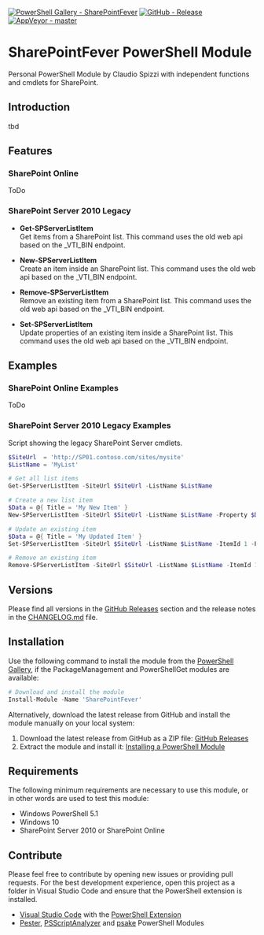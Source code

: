 [![PowerShell Gallery - SharePointFever](https://img.shields.io/badge/PowerShell_Gallery-SharePointFever-0072C6.svg)](https://www.powershellgallery.com/packages/SharePointFever)
[![GitHub - Release](https://img.shields.io/github/release/claudiospizzi/SharePointFever.svg)](https://github.com/claudiospizzi/SharePointFever/releases)
[![AppVeyor - master](https://img.shields.io/appveyor/ci/claudiospizzi/SharePointFever/master.svg)](https://ci.appveyor.com/project/claudiospizzi/SharePointFever/branch/master)

# SharePointFever PowerShell Module

Personal PowerShell Module by Claudio Spizzi with independent functions and
cmdlets for SharePoint.

## Introduction

tbd

## Features

### SharePoint Online

ToDo

### SharePoint Server 2010 Legacy

* **Get-SPServerListItem**  
  Get items from a SharePoint list. This command uses the old web api based on
  the _VTI_BIN endpoint.

* **New-SPServerListItem**  
  Create an item inside an SharePoint list. This command uses the old web api
  based on the _VTI_BIN endpoint.

* **Remove-SPServerListItem**  
  Remove an existing item from a SharePoint list. This command uses the old web
  api based on the _VTI_BIN endpoint.

* **Set-SPServerListItem**  
  Update properties of an existing item inside a SharePoint list. This command
  uses the old web api based on the _VTI_BIN endpoint.

## Examples

### SharePoint Online Examples

ToDo

### SharePoint Server 2010 Legacy Examples

Script showing the legacy SharePoint Server cmdlets.

```powershell
$SiteUrl  = 'http://SP01.contoso.com/sites/mysite'
$ListName = 'MyList'

# Get all list items
Get-SPServerListItem -SiteUrl $SiteUrl -ListName $ListName

# Create a new list item
$Data = @{ Title = 'My New Item' }
New-SPServerListItem -SiteUrl $SiteUrl -ListName $ListName -Property $Data

# Update an existing item
$Data = @{ Title = 'My Updated Item' }
Set-SPServerListItem -SiteUrl $SiteUrl -ListName $ListName -ItemId 1 -Property $Data

# Remove an existing item
Remove-SPServerListItem -SiteUrl $SiteUrl -ListName $ListName -ItemId 1
```

## Versions

Please find all versions in the [GitHub Releases] section and the release notes
in the [CHANGELOG.md] file.

## Installation

Use the following command to install the module from the [PowerShell Gallery],
if the PackageManagement and PowerShellGet modules are available:

```powershell
# Download and install the module
Install-Module -Name 'SharePointFever'
```

Alternatively, download the latest release from GitHub and install the module
manually on your local system:

1. Download the latest release from GitHub as a ZIP file: [GitHub Releases]
2. Extract the module and install it: [Installing a PowerShell Module]

## Requirements

The following minimum requirements are necessary to use this module, or in other
words are used to test this module:

* Windows PowerShell 5.1
* Windows 10
* SharePoint Server 2010 or SharePoint Online

## Contribute

Please feel free to contribute by opening new issues or providing pull requests.
For the best development experience, open this project as a folder in Visual
Studio Code and ensure that the PowerShell extension is installed.

* [Visual Studio Code] with the [PowerShell Extension]
* [Pester], [PSScriptAnalyzer] and [psake] PowerShell Modules



[PowerShell Gallery]: https://www.powershellgallery.com/packages/SharePointFever
[GitHub Releases]: https://github.com/claudiospizzi/SharePointFever/releases
[Installing a PowerShell Module]: https://msdn.microsoft.com/en-us/library/dd878350

[CHANGELOG.md]: CHANGELOG.md

[Visual Studio Code]: https://code.visualstudio.com/
[PowerShell Extension]: https://marketplace.visualstudio.com/items?itemName=ms-vscode.PowerShell
[Pester]: https://www.powershellgallery.com/packages/Pester
[PSScriptAnalyzer]: https://www.powershellgallery.com/packages/PSScriptAnalyzer
[psake]: https://www.powershellgallery.com/packages/psake

